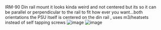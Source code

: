 IRM-90 Din rail mount 
it looks kinda weird and not centered but its so it can be parallel or perpendicular to the rail to fit how ever you want...both orientations the PSU itself is centered on the din rail , uses m3/heatsets instead of self tapping screws
![image](https://github.com/hartk1213/MISC/assets/12398294/96d26961-f0a0-43f7-b41f-2b803be44217)
![image](https://github.com/hartk1213/MISC/assets/12398294/a53552e2-6c6a-4256-9a3d-3172bde448db)
